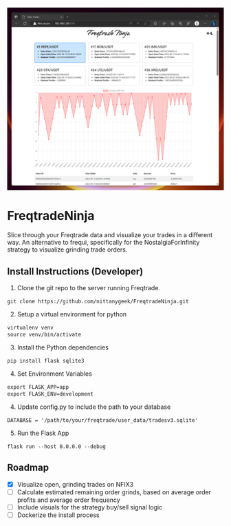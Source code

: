 ![Screenshot](screenshot.png)

# FreqtradeNinja
Slice through your Freqtrade data and visualize your trades in a different way.  An alternative to frequi, specifically for the NostalgiaForInfinity strategy to visualize grinding trade orders.

## Install Instructions (Developer)
1. Clone the git repo to the server running Freqtrade.
```
git clone https://github.com/nittanygeek/FreqtradeNinja.git
```
2. Setup a virtual environment for python
```
virtualenv venv
source venv/bin/activate
```
3. Install the Python dependencies
```
pip install flask sqlite3
```
4. Set Environment Variables
```
export FLASK_APP=app
export FLASK_ENV=development
```
4. Update config.py to include the path to your database
```
DATABASE = '/path/to/your/freqtrade/user_data/tradesv3.sqlite'
```
5. Run the Flask App
```
flask run --host 0.0.0.0 --debug
```

## Roadmap
- [x] Visualize open, grinding trades on NFIX3
- [ ] Calculate estimated remaining order grinds, based on average order profits and average order frequency
- [ ] Include visuals for the strategy buy/sell signal logic
- [ ] Dockerize the install process
